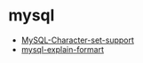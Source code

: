 # mysql


* [MySQL-Character-set-support](./MySQL-Character-set-support.md)
* [mysql-explain-formart](./mysql-explain-formart.md)
